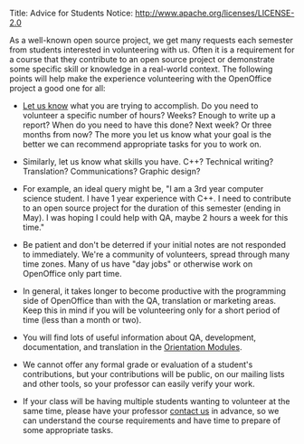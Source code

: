 Title:     Advice for Students
Notice: http://www.apache.org/licenses/LICENSE-2.0

As a well-known open source project, we get many requests each semester from students interested in volunteering with us.  Often it is a
requirement for a course that they contribute to an open source project or demonstrate some specific skill or knowledge in a real-world
context.  The following points will help make the experience volunteering with the OpenOffice project a good one for all:

  - [Let us know](http://openoffice.apache.org/mailing-lists.html#development-mailing-list-public) what you are trying to accomplish.  Do you need to volunteer a specific number of hours?  Weeks?  Enough to write up a report?
  When do you need to have this done?  Next week?  Or three months from now?  The more you let us know what your goal is the better we can
  recommend appropriate tasks for you to work on.

  - Similarly, let us know what skills you have.  C++?  Technical writing?  Translation?  Communications? Graphic design?

  - For example, an ideal query might be, "I am a 3rd year computer science student.  I have 1 year experience with C++.  I need to contribute to an
  open source project for the duration of this semester (ending in May).  I was hoping I could help with QA, maybe 2 hours a week for this time."

  - Be patient and don't be deterred if your initial notes are not responded to immediately.  We're a community of volunteers, spread through
  many time zones.  Many of us have "day jobs" or otherwise work on OpenOffice only part time.  

  - In general, it takes longer to become productive with the programming side of OpenOffice than with the QA, translation or marketing areas.
  Keep this in mind if you will be volunteering only for a short period of time (less than a month or two). 
  
  - You will find lots of useful information about QA, development, documentation, and translation in the [Orientation Modules](http://openoffice.apache.org/orientation/index.html).

  - We cannot offer any formal grade or evaluation of a student's contributions, but your contributions will be public, on our mailing lists
  and other tools, so your professor can easily verify your work. 

  - If your class will be having multiple students wanting to volunteer at the same time, please have your professor [contact us](http://openoffice.apache.org/mailing-lists.html#development-mailing-list-public) 
  in advance, so we can understand the course requirements and have time to prepare of some appropriate tasks.




